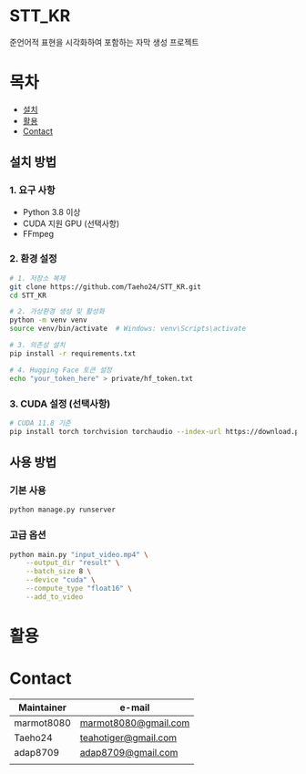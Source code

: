 # STT_KR
준언어적 표현을 시각화하여 포함하는 자막 생성 프로젝트

# 목차
- [설치](#설치)
- [활용](#활용)
- [Contact](#contact)

## 설치 방법

### 1. 요구 사항

- Python 3.8 이상
- CUDA 지원 GPU (선택사항)
- FFmpeg

### 2. 환경 설정

```bash
# 1. 저장소 복제
git clone https://github.com/Taeho24/STT_KR.git
cd STT_KR

# 2. 가상환경 생성 및 활성화
python -m venv venv
source venv/bin/activate  # Windows: venv\Scripts\activate

# 3. 의존성 설치
pip install -r requirements.txt

# 4. Hugging Face 토큰 설정
echo "your_token_here" > private/hf_token.txt
```

### 3. CUDA 설정 (선택사항)
```bash
# CUDA 11.8 기준
pip install torch torchvision torchaudio --index-url https://download.pytorch.org/whl/cu118
```

## 사용 방법

### 기본 사용
```bash
python manage.py runserver
```

### 고급 옵션
```bash
python main.py "input_video.mp4" \
    --output_dir "result" \
    --batch_size 8 \
    --device "cuda" \
    --compute_type "float16" \
    --add_to_video
```

# 활용

# Contact
| Maintainer | e-mail |
|---------|---------|
| marmot8080 | marmot8080@gmail.com |
| Taeho24 | teahotiger@gmail.com |
| adap8709 | adap8709@gmail.com |
|||
